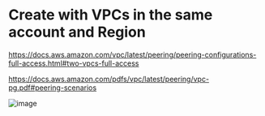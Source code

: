 # Create with VPCs in the same account and Region

https://docs.aws.amazon.com/vpc/latest/peering/peering-configurations-full-access.html#two-vpcs-full-access

https://docs.aws.amazon.com/pdfs/vpc/latest/peering/vpc-pg.pdf#peering-scenarios

![image](https://github.com/rio-ke/workman/assets/88568938/5ed31879-42a4-4e61-83ba-83c9fafcb905)
